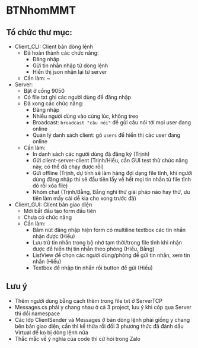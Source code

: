 # BTNhomMMT

## Tổ chức thư mục:

- Client_CLI: Client bản dòng lệnh
  - Đã hoàn thành các chức năng:
    - Đăng nhập
    - Gửi tin nhắn nhập từ dòng lệnh
    - Hiển thị json nhận lại từ server
  - Cần làm: ~
- Server:
  - Bật ở cổng 9050
  - Có file txt ghi các người dùng để đăng nhập
  - Đã xong các chức năng:
    - Đăng nhập
    - Nhiều người dùng vào cùng lúc, không treo
    - Broadcast: ``broadcast "câu nói"`` để gửi câu nói tới mọi user đang online
    - Quản lý danh sách client: gõ ``users`` để hiển thị các user đang online
  - Cần làm:
    - In danh sách các người dùng đã đăng ký (Trịnh)
    - Gửi client-server-client (Trịnh/Hiếu, cần GUI test thử chức năng này, có thể đã chạy được rồi)
    - Gửi offline (Trịnh, dự tính sẽ làm hàng đợi dạng file tĩnh, khi người dùng đăng nhập thì sẽ đầu tiên lấy về hết mọi tin nhắn từ file tĩnh đó rồi xóa file)
    - Nhóm chat (Trịnh/Bằng, Bằng nghĩ thử giải pháp nào hay thử, ưu tiên làm mấy cái dễ kia cho xong trước đã)
- Client_GUI: Client bản giao diện
  - Mới bắt đầu tạo form đầu tiên
  - Chưa có chức năng
  - Cần làm:
    - Bấm nút đăng nhập hiện form có multiline textbox các tin nhắn nhận được (Hiếu)
    - Lưu trữ tin nhắn trong bộ nhớ tạm thời/trong file tĩnh khi nhận được để hiển thị tin nhắn theo phòng (Hiếu, Bằng)
    - ListView để chọn các người dùng/phòng để gửi tin nhắn, xem tin nhắn (Hiếu)
    - Textbox để nhập tin nhắn rồi button để gửi (Hiếu)

## Lưu ý

- Thêm người dùng bằng cách thêm trong file txt ở ServerTCP
- Messages.cs phải y chang nhau ở cả 3 project, lưu ý khi cóp qua Server thì đổi namespace
- Các lớp ClientSender và Messages ở bản dòng lệnh phải giống y chang bên bản giao diện, cần thì kế thừa rồi đổi 3 phương thức đã đánh dấu Virtual để ko bị dòng lệnh nữa
- Thắc mắc về ý nghĩa của code thì cứ hỏi trong Zalo
